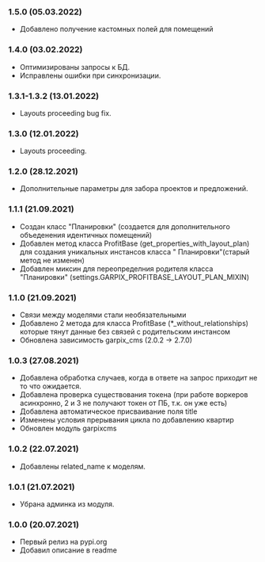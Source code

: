 ### 1.5.0 (05.03.2022)

- Добавлено получение кастомных полей для помещений

### 1.4.0 (03.02.2022)

- Оптимизированы запросы к БД.
- Исправлены ошибки при синхронизации.

### 1.3.1-1.3.2 (13.01.2022)

- Layouts proceeding bug fix.

### 1.3.0 (12.01.2022)

- Layouts proceeding.

### 1.2.0 (28.12.2021)

- Дополнительные параметры для забора проектов и предложений.

### 1.1.1 (21.09.2021)

- Создан класс "Планировки" (создается для дополнительного объеденения идентичных помещений)
- Добавлен метод класса ProfitBase (get_properties_with_layout_plan) для создания уникальных инстансов класса "
  Планировки"(старый метод не изменен)
- Добавлен миксин для переопределния родителя класса "Планировки" (settings.GARPIX_PROFITBASE_LAYOUT_PLAN_MIXIN)

### 1.1.0 (21.09.2021)

- Связи между моделями стали необязательными
- Добавлено 2 метода для класса ProfitBase (*_without_relationships) которые тянут данные без связей с родительским
  инстансом
- Обновлена зависимость garpix_cms (2.0.2 -> 2.7.0)

### 1.0.3 (27.08.2021)

- Добавлена обработка случаев, когда в ответе на запрос приходит не то что ожидается.
- Добавлена проверка существования токена (при работе воркеров асинхронно, 2 и 3 не получают токен от ПБ, т.к. он уже
  есть)
- Добавлена автоматическое присваивание поля title
- Изменены условия прерывания цикла по добавлению квартир
- Обновлен модуль garpixcms

### 1.0.2 (22.07.2021)

- Добавлены related_name к моделям.

### 1.0.1 (21.07.2021)

- Убрана админка из модуля.

### 1.0.0 (20.07.2021)

- Первый релиз на pypi.org
- Добавил описание в readme
